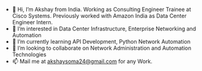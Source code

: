 - 👋 Hi, I’m Akshay from India. Working as Consulting Engineer Trainee at Cisco Systems. Previously worked with Amazon India as Data Center Engineer Intern.
- 👀 I’m interested in Data Center Infrastructure, Enterprise Networking and Automation
- 🌱 I’m currently learning API Development, Python Network Automation
- 💞️ I’m looking to collaborate on Network Administration and Automation Technologies
- 📫 Mail me at akshaysoma24@gmail.com for any Work.

<!---
akshay24s/akshay24s is a ✨ special ✨ repository because its `README.md` (this file) appears on your GitHub profile.
You can click the Preview link to take a look at your changes.
--->
